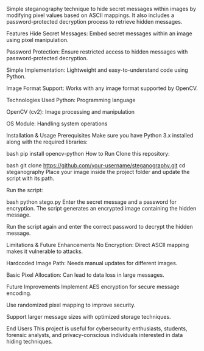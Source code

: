 Simple steganography technique to hide secret messages within images by modifying pixel values based on ASCII mappings. It also includes a password-protected decryption process to retrieve hidden messages.

Features
Hide Secret Messages: Embed secret messages within an image using pixel manipulation.

Password Protection: Ensure restricted access to hidden messages with password-protected decryption.

Simple Implementation: Lightweight and easy-to-understand code using Python.

Image Format Support: Works with any image format supported by OpenCV.

Technologies Used
Python: Programming language

OpenCV (cv2): Image processing and manipulation

OS Module: Handling system operations

Installation & Usage
Prerequisites
Make sure you have Python 3.x installed along with the required libraries:

bash
pip install opencv-python
How to Run
Clone this repository:

bash
git clone https://github.com/your-username/steganography.git
cd steganography
Place your image inside the project folder and update the script with its path.

Run the script:

bash
python stego.py
Enter the secret message and a password for encryption. The script generates an encrypted image containing the hidden message.

Run the script again and enter the correct password to decrypt the hidden message.

Limitations & Future Enhancements
No Encryption: Direct ASCII mapping makes it vulnerable to attacks.

Hardcoded Image Path: Needs manual updates for different images.

Basic Pixel Allocation: Can lead to data loss in large messages.

Future Improvements
Implement AES encryption for secure message encoding.

Use randomized pixel mapping to improve security.

Support larger message sizes with optimized storage techniques.

End Users
This project is useful for cybersecurity enthusiasts, students, forensic analysts, and privacy-conscious individuals interested in data hiding techniques.
